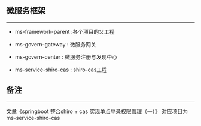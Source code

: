 ## 微服务框架
---------------------------------

- ms-framework-parent :各个项目的父工程
- ms-govern-gateway : 微服务网关
- ms-govern-center : 微服务注册与发现中心

- ms-service-shiro-cas : shiro-cas工程


## 备注
---------------------------------
文章《springboot 整合shiro + cas 实现单点登录权限管理（一）》 对应项目为 ms-service-shiro-cas
